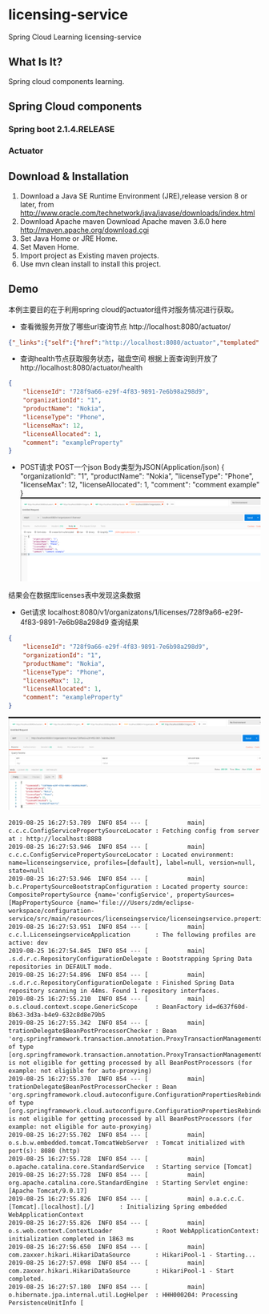 # licensing-service
Spring Cloud Learning licensing-service
## What Is It?
Spring cloud components learning.
## Spring Cloud components
### Spring boot 2.1.4.RELEASE
### Actuator
## Download & Installation
1. Download a Java SE Runtime Environment (JRE),release version 8 or later, from http://www.oracle.com/technetwork/java/javase/downloads/index.html
2. Download Apache maven
Download Apache maven 3.6.0 here
http://maven.apache.org/download.cgi
3. Set Java Home or JRE Home.
4. Set Maven Home.
5. Import project as Existing maven projects.
6. Use mvn clean install to install this project.
## Demo
本例主要目的在于利用spring cloud的actuator组件对服务情况进行获取。

- 查看微服务开放了哪些url查询节点
http://localhost:8080/actuator/
```json
{"_links":{"self":{"href":"http://localhost:8080/actuator","templated":false},"auditevents":{"href":"http://localhost:8080/actuator/auditevents","templated":false},"beans":{"href":"http://localhost:8080/actuator/beans","templated":false},"caches-cache":{"href":"http://localhost:8080/actuator/caches/{cache}","templated":true},"caches":{"href":"http://localhost:8080/actuator/caches","templated":false},"health-component":{"href":"http://localhost:8080/actuator/health/{component}","templated":true},"health":{"href":"http://localhost:8080/actuator/health","templated":false},"health-component-instance":{"href":"http://localhost:8080/actuator/health/{component}/{instance}","templated":true},"conditions":{"href":"http://localhost:8080/actuator/conditions","templated":false},"configprops":{"href":"http://localhost:8080/actuator/configprops","templated":false},"env":{"href":"http://localhost:8080/actuator/env","templated":false},"env-toMatch":{"href":"http://localhost:8080/actuator/env/{toMatch}","templated":true},"info":{"href":"http://localhost:8080/actuator/info","templated":false},"loggers":{"href":"http://localhost:8080/actuator/loggers","templated":false},"loggers-name":{"href":"http://localhost:8080/actuator/loggers/{name}","templated":true},"heapdump":{"href":"http://localhost:8080/actuator/heapdump","templated":false},"threaddump":{"href":"http://localhost:8080/actuator/threaddump","templated":false},"metrics-requiredMetricName":{"href":"http://localhost:8080/actuator/metrics/{requiredMetricName}","templated":true},"metrics":{"href":"http://localhost:8080/actuator/metrics","templated":false},"scheduledtasks":{"href":"http://localhost:8080/actuator/scheduledtasks","templated":false},"httptrace":{"href":"http://localhost:8080/actuator/httptrace","templated":false},"mappings":{"href":"http://localhost:8080/actuator/mappings","templated":false}}}
```
- 查询health节点获取服务状态，磁盘空间
根据上面查询到开放了
http://localhost:8080/actuator/health
```json
{
    "licenseId": "728f9a66-e29f-4f83-9891-7e6b98a298d9",
    "organizationId": "1",
    "productName": "Nokia",
    "licenseType": "Phone",
    "licenseMax": 12,
    "licenseAllocated": 1,
    "comment": "exampleProperty"
}
```
- POST请求
POST一个json Body类型为JSON(Application/json)
{
    "organizationId": "1",
    "productName": "Nokia",
    "licenseType": "Phone",
    "licenseMax": 12,
    "licenseAllocated": 1,
    "comment": "comment example"
}
![PostMan Post 范例](https://github.com/ChenLin12138/licensing-service/blob/master/demo/pic/LicensePostDemo.png)

结果会在数据库licenses表中发现这条数据


- Get请求
localhost:8080/v1/organizatons/1/licenses/728f9a66-e29f-4f83-9891-7e6b98a298d9
查询结果
```json
{
    "licenseId": "728f9a66-e29f-4f83-9891-7e6b98a298d9",
    "organizationId": "1",
    "productName": "Nokia",
    "licenseType": "Phone",
    "licenseMax": 12,
    "licenseAllocated": 1,
    "comment": "exampleProperty"
}
```
![PostMan Get 范例](https://github.com/ChenLin12138/licensing-service/blob/master/demo/pic/LicenseGetDemo.png)

```
2019-08-25 16:27:53.789  INFO 854 --- [           main] c.c.c.ConfigServicePropertySourceLocator : Fetching config from server at : http://localhost:8888
2019-08-25 16:27:53.946  INFO 854 --- [           main] c.c.c.ConfigServicePropertySourceLocator : Located environment: name=licenseingservice, profiles=[default], label=null, version=null, state=null
2019-08-25 16:27:53.946  INFO 854 --- [           main] b.c.PropertySourceBootstrapConfiguration : Located property source: CompositePropertySource {name='configService', propertySources=[MapPropertySource {name='file:///Users/zdm/eclipse-workspace/configuration-service/src/main/resources/licenseingservice/licenseingservice.properties'}]}
2019-08-25 16:27:53.951  INFO 854 --- [           main] c.c.l.LicenseingserviceApplication       : The following profiles are active: dev
2019-08-25 16:27:54.845  INFO 854 --- [           main] .s.d.r.c.RepositoryConfigurationDelegate : Bootstrapping Spring Data repositories in DEFAULT mode.
2019-08-25 16:27:54.896  INFO 854 --- [           main] .s.d.r.c.RepositoryConfigurationDelegate : Finished Spring Data repository scanning in 44ms. Found 1 repository interfaces.
2019-08-25 16:27:55.210  INFO 854 --- [           main] o.s.cloud.context.scope.GenericScope     : BeanFactory id=d637f60d-8b63-3d3a-b4e9-632c8d8e79b5
2019-08-25 16:27:55.342  INFO 854 --- [           main] trationDelegate$BeanPostProcessorChecker : Bean 'org.springframework.transaction.annotation.ProxyTransactionManagementConfiguration' of type [org.springframework.transaction.annotation.ProxyTransactionManagementConfiguration$$EnhancerBySpringCGLIB$$d4433d8f] is not eligible for getting processed by all BeanPostProcessors (for example: not eligible for auto-proxying)
2019-08-25 16:27:55.370  INFO 854 --- [           main] trationDelegate$BeanPostProcessorChecker : Bean 'org.springframework.cloud.autoconfigure.ConfigurationPropertiesRebinderAutoConfiguration' of type [org.springframework.cloud.autoconfigure.ConfigurationPropertiesRebinderAutoConfiguration$$EnhancerBySpringCGLIB$$f05d408c] is not eligible for getting processed by all BeanPostProcessors (for example: not eligible for auto-proxying)
2019-08-25 16:27:55.702  INFO 854 --- [           main] o.s.b.w.embedded.tomcat.TomcatWebServer  : Tomcat initialized with port(s): 8080 (http)
2019-08-25 16:27:55.728  INFO 854 --- [           main] o.apache.catalina.core.StandardService   : Starting service [Tomcat]
2019-08-25 16:27:55.728  INFO 854 --- [           main] org.apache.catalina.core.StandardEngine  : Starting Servlet engine: [Apache Tomcat/9.0.17]
2019-08-25 16:27:55.826  INFO 854 --- [           main] o.a.c.c.C.[Tomcat].[localhost].[/]       : Initializing Spring embedded WebApplicationContext
2019-08-25 16:27:55.826  INFO 854 --- [           main] o.s.web.context.ContextLoader            : Root WebApplicationContext: initialization completed in 1863 ms
2019-08-25 16:27:56.650  INFO 854 --- [           main] com.zaxxer.hikari.HikariDataSource       : HikariPool-1 - Starting...
2019-08-25 16:27:57.098  INFO 854 --- [           main] com.zaxxer.hikari.HikariDataSource       : HikariPool-1 - Start completed.
2019-08-25 16:27:57.180  INFO 854 --- [           main] o.hibernate.jpa.internal.util.LogHelper  : HHH000204: Processing PersistenceUnitInfo [
```